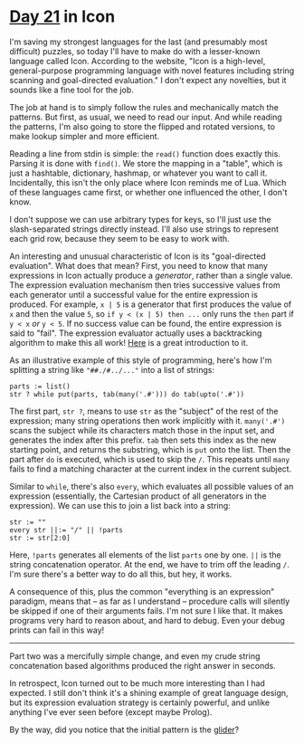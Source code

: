# [Day 21](http://adventofcode.com/2017/day/21) in Icon

I'm saving my strongest languages for the last (and presumably most difficult)
puzzles, so today I'll have to make do with a lesser-known language called
Icon. According to the website, "Icon is a high-level, general-purpose
programming language with novel features including string scanning and
goal-directed evaluation." I don't expect any novelties, but it sounds like a
fine tool for the job.

The job at hand is to simply follow the rules and mechanically match the
patterns. But first, as usual, we need to read our input. And while reading the
patterns, I'm also going to store the flipped and rotated versions, to make
lookup simpler and more efficient.

Reading a line from stdin is simple: the `read()` function does exactly this.
Parsing it is done with `find()`. We store the mapping in a "table", which is
just a hashtable, dictionary, hashmap, or whatever you want to call it.
Incidentally, this isn't the only place where Icon reminds me of Lua. Which of
these languages came first, or whether one influenced the other, I don't know.

I don't suppose we can use arbitrary types for keys, so I'll just use the
slash-separated strings directly instead. I'll also use strings to represent
each grid row, because they seem to be easy to work with.

An interesting and unusual characteristic of Icon is its "goal-directed
evaluation". What does that mean? First, you need to know that many expressions
in Icon actually produce a _generator_, rather than a single value. The
expression evaluation mechanism then tries successive values from each
generator until a successful value for the entire expression is produced. For
example, `x | 5` is a generator that first produces the value of `x` and then
the value `5`, so `if y < (x | 5) then ...` only runs the `then` part if `y <
x` _or_ `y < 5`. If no success value can be found, the entire expression is
said to "fail". The expression evaluator actually uses a backtracking algorithm
to make this all work! [Here](https://www2.cs.arizona.edu/icon/intro.htm) is a
great introduction to it.

As an illustrative example of this style of programming, here's how I'm
splitting a string like `"##./#../..."` into a list of strings:

    parts := list()
    str ? while put(parts, tab(many('.#'))) do tab(upto('.#'))

The first part, `str ?`, means to use `str` as the "subject" of the rest of the
expression; many string operations then work implicitly with it. `many('.#')`
scans the subject while its characters match those in the input set, and
generates the index after this prefix. `tab` then sets this index as the new
starting point, and returns the substring, which is `put` onto the list. Then
the part after `do` is executed, which is used to skip the `/`. This repeats
until `many` fails to find a matching character at the current index in the
current subject.

Similar to `while`, there's also `every`, which evaluates all possible values
of an expression (essentially, the Cartesian product of all generators in the
expression). We can use this to join a list back into a string:

    str := ""
    every str ||:= "/" || !parts
    str := str[2:0]

Here, `!parts` generates all elements of the list `parts` one by one. `||` is
the string concatenation operator. At the end, we have to trim off the leading
`/`. I'm sure there's a better way to do all this, but hey, it works.

A consequence of this, plus the common "everything is an expression" paradigm,
means that – as far as I understand – procedure calls will silently be skipped
if one of their arguments fails. I'm not sure I like that. It makes programs
very hard to reason about, and hard to debug. Even your debug prints can fail
in this way!

---

Part two was a mercifully simple change, and even my crude string concatenation
based algorithms produced the right answer in seconds.

In retrospect, Icon turned out to be much more interesting than I had expected.
I still don't think it's a shining example of great language design, but its
expression evaluation strategy is certainly powerful, and unlike anything I've
ever seen before (except maybe Prolog).

By the way, did you notice that the initial pattern is the
[glider](https://en.wikipedia.org/wiki/Glider_(Conway's_Life))?
